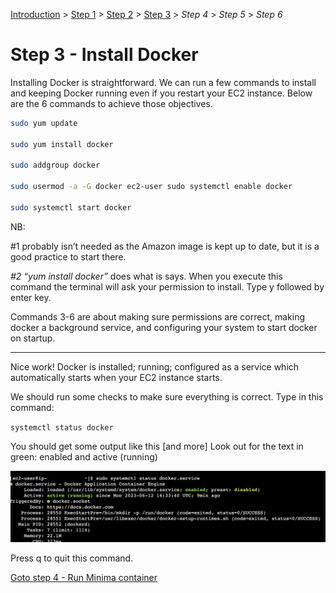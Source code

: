 [Introduction](../index.md) > [Step 1](../step1/index.md) > [Step 2](../step2/index.md)  > <u>Step 3</u> > *Step 4* > *Step 5* > *Step 6*

# Step 3 - Install Docker

Installing Docker is straightforward. We can run a few commands to install and keeping Docker running even if you restart your EC2 instance. Below are the 6 commands to achieve those objectives. 

```bash
sudo yum update

sudo yum install docker

sudo addgroup docker

sudo usermod -a -G docker ec2-user sudo systemctl enable docker

sudo systemctl start docker
```

NB:

#1 probably isn’t needed as the Amazon image is kept up to date, but it is a good practice to start there. 

*#2 “yum install docker”* does what is says. When you execute this command the terminal will ask your permission to install. Type y followed by enter key. 

Commands 3-6 are about making sure permissions are correct, making docker a background service, and configuring your system to start docker on startup. 

---

Nice work! Docker is installed; running; configured as a service which automatically starts when your EC2 instance starts. 

We should run some checks to make sure everything is correct. Type in this command:

`systemctl status docker`

You should get some output like this [and more] Look out for the text in green: enabled and active (running) 

![](dockerServiceRunning.png)

Press q to quit this command. 

[Goto step 4 - Run Minima container](../step4/index.md)